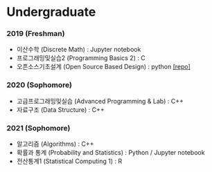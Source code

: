 # Undergraduate

### 2019 (Freshman)
* 이산수학 (Discrete Math) : Jupyter notebook
* 프로그래밍및실습2 (Programming Basics 2) : C 
* 오픈소스기초설계 (Open Source Based Design) : python [[repo]](https://github.com/KumKeeHyun/be_all_ear9)

### 2020 (Sophomore)
* 고급프로그래밍및실습 (Advanced Programming & Lab) : C++
* 자료구조 (Data Structure) : C++ 

### 2021 (Sophomore)
* 알고리즘 (Algorithms) : C++
* 확률과 통계 (Probability and Statistics) : Python / Jupyter notebook
* 전산통계1 (Statistical Computing 1) : R
